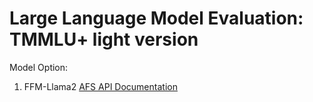 # Large Language Model Evaluation: TMMLU+ light version

Model Option:
1. FFM-Llama2
[AFS API Documentation](https://docs.twcc.ai/docs/user-guides/twcc/afs/afs-modelspace/api-and-parameters/text-generation-api/)
